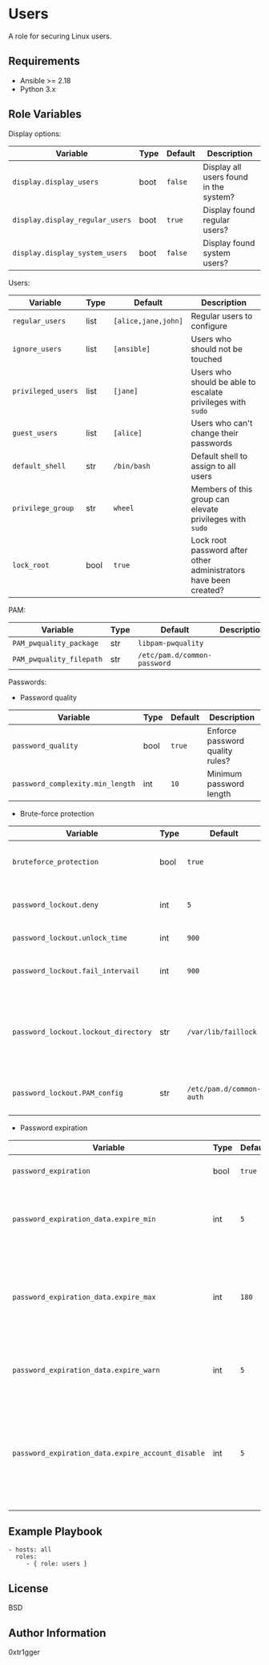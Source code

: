 Users
=========

A role for securing Linux users.

Requirements
------------

- Ansible >= 2.18
- Python 3.x

Role Variables
--------------

Display options:

| Variable                        | Type | Default | Description                            |
| ------------------------------- | ---- | ------- | -------------------------------------- |
| `display.display_users`         | boot | `false` | Display all users found in the system? |
| `display.display_regular_users` | boot | `true`  | Display found regular users?           |
| `display.display_system_users`  | boot | `false` | Display found system users?            |

Users:

| Variable           | Type | Default             | Description                                                      |
| ------------------ | ---- | ------------------- | ---------------------------------------------------------------- |
| `regular_users`    | list | `[alice,jane,john]` | Regular users to configure                                       |
| `ignore_users`     | list | `[ansible]`         | Users who should not be touched                                  |
| `privileged_users` | list | `[jane]`            | Users who should be able to escalate privileges with `sudo`      |
| `guest_users`      | list | `[alice]`           | Users who can't change their passwords                           |
| `default_shell`    | str  | `/bin/bash`         | Default shell to assign to all users                             |
| `privilege_group`  | str  | `wheel`             | Members of this group can elevate privileges with `sudo`         |
| `lock_root`        | bool | `true`              | Lock root password after other administrators have been created? |

PAM:

| Variable                 | Type | Default                      | Description |
| ------------------------ | ---- | ---------------------------- | ----------- |
| `PAM_pwquality_package`  | str  | `libpam-pwquality`           |             |
| `PAM_pwquality_filepath` | str  | `/etc/pam.d/common-password` |             |


Passwords:

- Password quality

| Variable                         | Type | Default | Description                     |
| -------------------------------- | ---- | ------- | ------------------------------- |
| `password_quality`               | bool | `true`  | Enforce password quality rules? |
| `password_complexity.min_length` | int  | `10`    | Minimum password length         |


- Brute-force protection

| Variable                             | Type | Default                  | Description                                                                                                                   |
| ------------------------------------ | ---- | ------------------------ | ----------------------------------------------------------------------------------------------------------------------------- |
| `bruteforce_protection`              | bool | `true`                   | Configure lockout brute-force password protection?                                                                            |
| `password_lockout.deny`              | int  | `5`                      | The number of failed password attempts before password lock                                                                   |
| `password_lockout.unlock_time`       | int  | `900`                    | Password lock time (in seconds)                                                                                               |
| `password_lockout.fail_intervail`    | int  | `900`                    | The time during which failed logins can cause a lockout                                                                       |
| `password_lockout.lockout_directory` | str  | `/var/lib/faillock`      | The directory where to store password locks<br>`/var/lib/faillock` persists across reboots, while `/var/run/faillock` doesn't |
| `password_lockout.PAM_config`        | str  | `/etc/pam.d/common-auth` | PAM configuration file that enforces `faillock` rules                                                                         |

- Password expiration

| Variable                                          | Type | Default | Description                                                                                               |
| ------------------------------------------------- | ---- | ------- | --------------------------------------------------------------------------------------------------------- |
| `password_expiration`                             | bool | `true`  | Configure password expiration?                                                                            |
| `password_expiration_data.expire_min`             | int  | `5`     | Minimum number of days between password change.                                                           |
| `password_expiration_data.expire_max`             | int  | `180`   | Maximum number of days between password change (password expiration time).                                |
| `password_expiration_data.expire_warn`            | int  | `5`     | Days before password expiration when to warn users                                                        |
| `password_expiration_data.expire_account_disable` | int  | `5`     | Days after which the account with expired password is disabled (can be enabled by an administrator later) |


Example Playbook
----------------

    - hosts: all
      roles:
         - { role: users }

License
-------

BSD

Author Information
------------------

0xtr1gger

